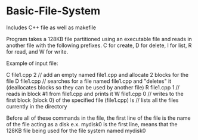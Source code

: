 # Basic-File-System
Includes C++ file as well as makefile

Program takes a 128KB file partitioned using an executable file and reads in another file with the following prefixes. C for create, D for delete, l for list,
R for read, and W for write.

Example of input file:

C file1.cpp 2 // add an empty named file1.cpp and allocate 2 blocks for the file
D file1.cpp // searches for a file named file1.cpp and "deletes" it (deallocates blocks so they can be used by another file)
R file1.cpp 1 // reads in block #1 from file1.cpp and prints it
W file1.cpp 0 // writes to the first block (block 0) of the specified file (file1.cpp)
ls // lists all the files currently in the directory

Before all of these commands in the file, the first line of the file is the name of the file acting as a disk
e.x. mydisk0 is the first line, means that the 128KB file being used for the file system named mydisk0

